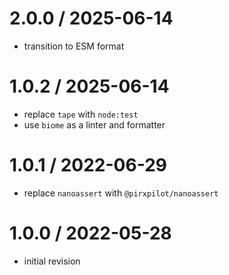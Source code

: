 
2.0.0 / 2025-06-14
==================

 * transition to ESM format

1.0.2 / 2025-06-14
==================

 * replace `tape` with `node:test`
 * use `biome` as a linter and formatter

1.0.1 / 2022-06-29
==================

 * replace `nanoassert` with `@pirxpilot/nanoassert`

1.0.0 / 2022-05-28
==================

 * initial revision
